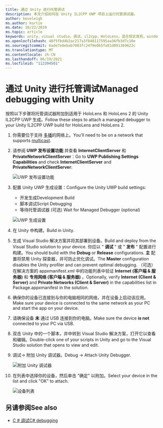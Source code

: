 ```yaml
---
title: 通过 Unity 进行托管调试
description: 本文介绍如何在 Unity IL2CPP UWP 项目上运行托管调试器。
author: keveleigh
ms.author: kurtie
ms.date: 10/22/2019
ms.topic: article
keywords: unity，visual studio，调试，il2cpp，HoloLens，混合现实耳机，windows mixed reality 耳机，虚拟现实耳机，UWP
ms.openlocfilehash: 48f5fbd4b2ac217a3f840117595aa36fb3d7c10e
ms.sourcegitcommit: 6ade7e8ebab7003fc24f9e0b5fa81d091369622c
ms.translationtype: MT
ms.contentlocale: zh-CN
ms.lasthandoff: 06/19/2021
ms.locfileid: "112394501"
---
```

# <a name="managed-debugging-with-unity"></a><span data-ttu-id="6fe93-104">通过 Unity 进行托管调试</span><span class="sxs-lookup"><span data-stu-id="6fe93-104">Managed debugging with Unity</span></span>

<span data-ttu-id="6fe93-105">按照以下步骤将托管调试器附加到适用于 HoloLens 和 HoloLens 2 的 Unity IL2CPP UWP 生成。</span><span class="sxs-lookup"><span data-stu-id="6fe93-105">Follow these steps to attach a managed debugger to your Unity IL2CPP UWP build for HoloLens and HoloLens 2.</span></span>

1. <span data-ttu-id="6fe93-106">你需要位于支持 [多播](https://en.wikipedia.org/wiki/Multicast)的网络上。</span><span class="sxs-lookup"><span data-stu-id="6fe93-106">You'll need to be on a network that supports [multicast](https://en.wikipedia.org/wiki/Multicast).</span></span>
2. <span data-ttu-id="6fe93-107">请参阅 **UWP 发布设置功能** 并查看 **InternetClientServer** 和 **PrivateNetworkClientServer**：</span><span class="sxs-lookup"><span data-stu-id="6fe93-107">Go to **UWP Publishing Settings Capabilities** and check **InternetClientServer** and **PrivateNetworkClientServer**:</span></span>

    ![UWP 发布设置功能](images/il2cpp-debugging-capabilities.png)

3. <span data-ttu-id="6fe93-109">配置 Unity UWP 生成设置：</span><span class="sxs-lookup"><span data-stu-id="6fe93-109">Configure the Unity UWP build settings:</span></span>
    - <span data-ttu-id="6fe93-110">开发生成</span><span class="sxs-lookup"><span data-stu-id="6fe93-110">Development Build</span></span>
    - <span data-ttu-id="6fe93-111">脚本调试</span><span class="sxs-lookup"><span data-stu-id="6fe93-111">Script Debugging</span></span>
    - <span data-ttu-id="6fe93-112">等待托管调试器 (可选) </span><span class="sxs-lookup"><span data-stu-id="6fe93-112">Wait for Managed Debugger (optional)</span></span>

    ![UWP 生成设置](images/il2cpp-debugging-build.png)

4. <span data-ttu-id="6fe93-114">在 Unity 中构建。</span><span class="sxs-lookup"><span data-stu-id="6fe93-114">Build in Unity.</span></span>
5. <span data-ttu-id="6fe93-115">生成 Visual Studio 解决方案并将其部署到设备。</span><span class="sxs-lookup"><span data-stu-id="6fe93-115">Build and deploy from the Visual Studio solution to your device.</span></span> <span data-ttu-id="6fe93-116">你应以 " **调试** " 或 " **发布** " 配置进行构建。</span><span class="sxs-lookup"><span data-stu-id="6fe93-116">You should build with the **Debug** or **Release** configurations.</span></span> <span data-ttu-id="6fe93-117">**主** 配置将禁用 Unity 探查器，并可防止优化调试。</span><span class="sxs-lookup"><span data-stu-id="6fe93-117">The **Master** configuration disables the Unity profiler and can prevent optimal debugging.</span></span> <span data-ttu-id="6fe93-118">（可选）在解决方案的 appxmanifest.xml 中的功能列表中验证 **Internet (客户端 & 服务器)** 和 **专用网络 (客户端 & 服务器)** 。</span><span class="sxs-lookup"><span data-stu-id="6fe93-118">Optionally, verify **Internet (Client & Server)** and **Private Networks (Client & Server)** in the capabilities list in Package.appxmanifest in the solution.</span></span>
6. <span data-ttu-id="6fe93-119">确保你的设备已连接到与你的电脑相同的网络，并在设备上启动该应用。</span><span class="sxs-lookup"><span data-stu-id="6fe93-119">Make sure your device is connected to the same network as your PC and start the app on your device.</span></span>
7. <span data-ttu-id="6fe93-120">请确保设备 **未** 通过 USB 连接到你的电脑。</span><span class="sxs-lookup"><span data-stu-id="6fe93-120">Make sure the device **is not** connected to your PC via USB.</span></span>
8. <span data-ttu-id="6fe93-121">双击 Unity 中的一个脚本，并中转到 Visual Studio 解决方案，打开它以查看和编辑。</span><span class="sxs-lookup"><span data-stu-id="6fe93-121">Double-click one of your scripts in Unity and go to the Visual Studio solution that opens to view and edit.</span></span>
9. <span data-ttu-id="6fe93-122">调试-> 附加 Unity 调试器。</span><span class="sxs-lookup"><span data-stu-id="6fe93-122">Debug -> Attach Unity Debugger.</span></span>

    ![附加 Unity 调试器](images/il2cpp-debugging-attach.png)

10. <span data-ttu-id="6fe93-124">在列表中选择你的设备，然后单击 "确定" 以附加。</span><span class="sxs-lookup"><span data-stu-id="6fe93-124">Select your device in the list and click "OK" to attach.</span></span>

    ![设备列表](images/il2cpp-debugging-machines.png)

## <a name="see-also"></a><span data-ttu-id="6fe93-126">另请参阅</span><span class="sxs-lookup"><span data-stu-id="6fe93-126">See also</span></span> 

* [<span data-ttu-id="6fe93-127">C # 调试</span><span class="sxs-lookup"><span data-stu-id="6fe93-127">C# debugging</span></span>](/visualstudio/get-started/csharp/tutorial-debugger)
